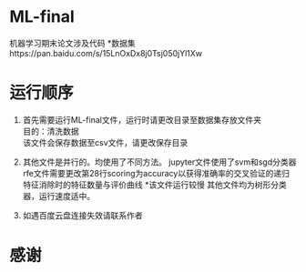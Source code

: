 # ML-final
机器学习期末论文涉及代码
*数据集https://pan.baidu.com/s/15LnOxDx8j0Tsj050jYl1Xw
# 运行顺序
1. 首先需要运行ML-final文件，运行时请更改目录至数据集存放文件夹  
目的：清洗数据  
该文件会保存数据至csv文件，请更改保存目录  

2. 其他文件是并行的。均使用了不同方法。
jupyter文件使用了svm和sgd分类器  
rfe文件需要更改第28行scoring为accuracy以获得准确率的交叉验证的递归特征消除时的特征数量与评价曲线
*该文件运行较慢
其他文件均为树形分类器，运行速度适中。  

3. 如遇百度云盘连接失效请联系作者
# 感谢
